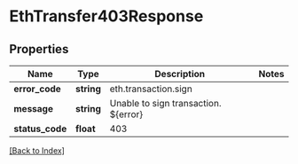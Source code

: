 # EthTransfer403Response

## Properties

Name | Type | Description | Notes
------------ | ------------- | ------------- | -------------
**error_code** | **string** | eth.transaction.sign |
**message** | **string** | Unable to sign transaction. ${error} |
**status_code** | **float** | 403 |

[[Back to Index]](../index.md)
